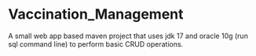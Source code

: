 # Vaccination_Management
A small web app based maven project that uses jdk 17 and oracle 10g (run sql command line) to perform basic CRUD operations.
